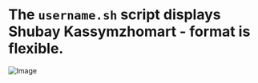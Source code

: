 # The `username.sh` script displays Shubay Kassymzhomart - format is flexible.
![Image](https://ucarecdn.com/02b8ff49-8f2b-4ce9-be84-7d4bdc6b9b67/)


